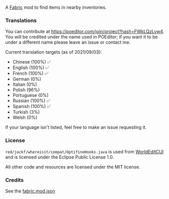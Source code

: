 A [Fabric](https://fabricmc.net/) mod to find items in nearby inventories.

### Translations

You can contribute at https://poeditor.com/join/project?hash=FWkLQzLyw4. You will be credited under the name used in POEditor; if you want it to be under a different name please leave an issue or contact me.

Current translation targets (as of 2021/09/03):

- Chinese (100%) ✅
- English (100%) ✅
- French (100%) ✅
- German (0%)
- Italian (0%)
- Polish (96%)
- Portuguese (0%)
- Russian (100%) ✅
- Spanish (100%) ✅
- Turkish (3%)
- Welsh (0%)

If your language isn't listed, feel free to make an issue requesting it.

### License
`red/jackf/whereisit/compat/OptifineHooks.java` is used from [WorldEditCUI](https://github.com/mikroskeem/WorldEditCUI) and is licensed under the Eclipse Public License 1.0.

All other code and resources are licensed under the MIT license.

### Credits

See the [fabric.mod.json](src/main/resources/fabric.mod.json)
